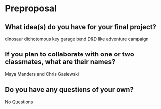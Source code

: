# Preproposal

## What idea(s) do you have for your final project?

dinosaur dichotomous key
garage band
D&D like adventure campaign

## If you plan to collaborate with one or two classmates, what are their names?

Maya Manders and Chris Gasiewski

## Do you have any questions of your own?

No Questions